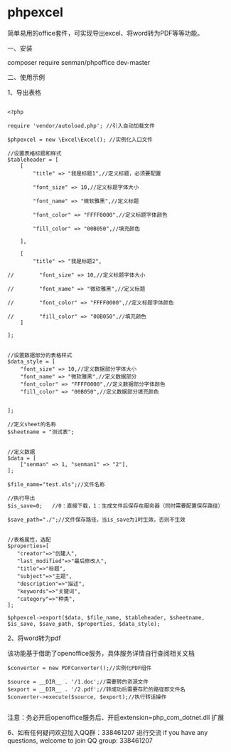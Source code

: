 # phpexcel

简单易用的office套件，可实现导出excel、将word转为PDF等等功能。

一、安装

composer require senman/phpoffice dev-master

二、使用示例


1、导出表格


```

<?php

require 'vendor/autoload.php'; //引入自动加载文件

$phpexcel = new \Excel\Excel(); //实例化入口文件

//设置表格标题和样式
$tableheader = [
    [
        "title" => "我是标题1",//定义标题，必须要配置
        
        "font_size" => 10,//定义标题字体大小
        
        "font_name" => "微软雅黑",//定义标题
        
        "font_color" => "FFFF0000",//定义标题字体颜色
        
        "fill_color" => "00B050",//填充颜色

    ],
    
    [
        "title" => "我是标题2",
        
//        "font_size" => 10,//定义标题字体大小

//        "font_name" => "微软雅黑",//定义标题

//        "font_color" => "FFFF0000",//定义标题字体颜色

//        "fill_color" => "00B050",//填充颜色
    ]

];


//设置数据部分的表格样式
$data_style = [
    "font_size" => 10,//定义数据部分字体大小
    "font_name" => "微软雅黑",//定义数据部分
    "font_color" => "FFFF0000",//定义数据部分字体颜色
    "fill_color" => "00B050",//定义数据部分填充颜色


];

//定义sheet的名称
$sheetname = "测试表";


//定义数据
$data = [
    ["senman" => 1, "senman1" => "2"],
];

$file_name="test.xls";//文件名称

//执行导出
$is_save=0;   //0：直接下载，1：生成文件后保存在服务器（同时需要配置保存路径）

$save_path="./";//文件保存路径，当is_save为1时生效，否则不生效


//表格属性，选配
$properties=[
   "creator"=>"创建人",
   "last_modified"=>"最后修改人",
   "title"=>"标题",
   "subject"=>"主题",
   "description"=>"描述",
   "keywords"=>"关键词",
   "category"=>"种类",
];

$phpexcel->export($data, $file_name, $tableheader, $sheetname, $is_save, $save_path, $properties, $data_style);

```

2、将word转为pdf

该功能基于借助了openoffice服务，具体服务详情自行查阅相关文档

```
$converter = new PDFConverter();//实例化PDF组件

$source = __DIR__ . '/1.doc';//需要转的资源文件
$export = __DIR__ . '/2.pdf';//转成功后需要存贮的路径即文件名
$converter->execute($source, $export);//执行转话操作


```
注意：务必开启openoffice服务后、开启extension=php_com_dotnet.dll 扩展

6、如有任何疑问欢迎加入QQ群：338461207 进行交流
if you have any questions, welcome to join QQ group: 338461207